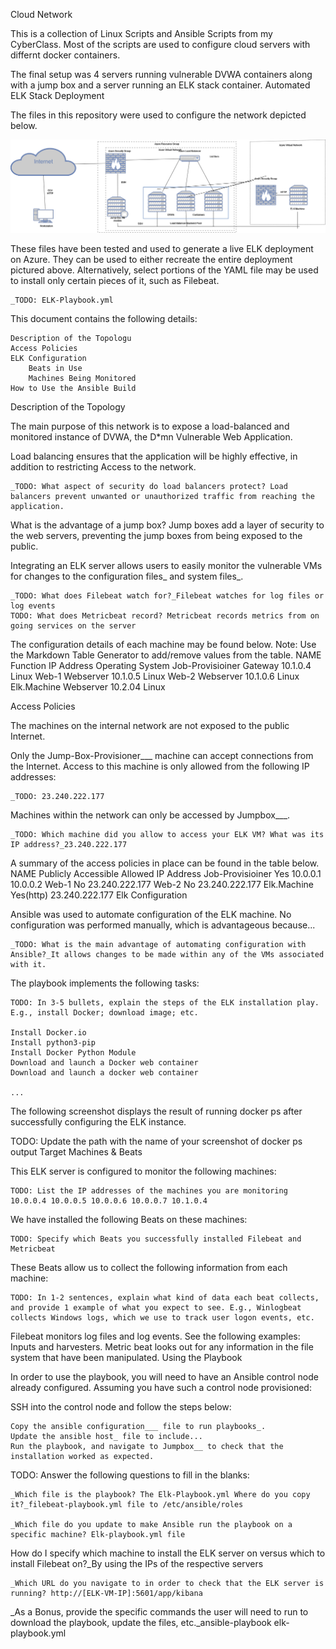 Cloud Network

This is a collection of Linux Scripts and Ansible Scripts from my CyberClass. Most of the scripts are used to configure cloud servers with differnt docker containers.

The final setup was 4 servers running vulnerable DVWA containers along with a jump box and a server running an ELK stack container.
Automated ELK Stack Deployment

The files in this repository were used to configure the network depicted below.

![alt text][logo]

[logo]: https://github.com/jeffreymartin7787/ELK-Stack-Project/blob/main/diagrams/Elk%20Machine.png "ELK Machine"


These files have been tested and used to generate a live ELK deployment on Azure. They can be used to either recreate the entire deployment pictured above. Alternatively, select portions of the YAML file may be used to install only certain pieces of it, such as Filebeat.

    _TODO: ELK-Playbook.yml

This document contains the following details:

    Description of the Topologu
    Access Policies
    ELK Configuration
        Beats in Use
        Machines Being Monitored
    How to Use the Ansible Build

Description of the Topology

The main purpose of this network is to expose a load-balanced and monitored instance of DVWA, the D*mn Vulnerable Web Application.

Load balancing ensures that the application will be highly effective, in addition to restricting Access to the network.

    _TODO: What aspect of security do load balancers protect? Load balancers prevent unwanted or unauthorized traffic from reaching the application.

What is the advantage of a jump box? Jump boxes add a layer of security to the web servers, preventing the jump boxes from being exposed to the public.

Integrating an ELK server allows users to easily monitor the vulnerable VMs for changes to the configuration files_ and system files_.

    _TODO: What does Filebeat watch for?_Filebeat watches for log files or log events
    TODO: What does Metricbeat record? Metricbeat records metrics from on going services on the server

The configuration details of each machine may be found below. Note: Use the Markdown Table Generator to add/remove values from the table.
<create table>
NAME 	Function 	IP Address 	Operating System
Job-Provisioiner 	Gateway 	10.1.0.4 	Linux
Web-1 	Webserver 	10.1.0.5 	Linux
Web-2 	Webserver 	10.1.0.6 	Linux
Elk.Machine 	Webserver 	10.2.04 	Linux
<end table>

Access Policies

The machines on the internal network are not exposed to the public Internet.

Only the Jump-Box-Provisioner___ machine can accept connections from the Internet. Access to this machine is only allowed from the following IP addresses:

    _TODO: 23.240.222.177

Machines within the network can only be accessed by Jumpbox___.

    _TODO: Which machine did you allow to access your ELK VM? What was its IP address?_23.240.222.177

A summary of the access policies in place can be found in the table below.
NAME 	Publicly Accessible 	Allowed IP Address
Job-Provisioiner 	Yes 	10.0.0.1 10.0.0.2
Web-1 	No 	23.240.222.177
Web-2 	No 	23.240.222.177
Elk.Machine	Yes(http) 	23.240.222.177
Elk Configuration

Ansible was used to automate configuration of the ELK machine. No configuration was performed manually, which is advantageous because...

    _TODO: What is the main advantage of automating configuration with Ansible?_It allows changes to be made within any of the VMs associated with it.

The playbook implements the following tasks:

    TODO: In 3-5 bullets, explain the steps of the ELK installation play. E.g., install Docker; download image; etc.

    Install Docker.io
    Install python3-pip
    Install Docker Python Module
    Download and launch a Docker web container
    Download and launch a docker web container

    ...

The following screenshot displays the result of running docker ps after successfully configuring the ELK instance.

TODO: Update the path with the name of your screenshot of docker ps output
Target Machines & Beats

This ELK server is configured to monitor the following machines:

    TODO: List the IP addresses of the machines you are monitoring 10.0.0.4 10.0.0.5 10.0.0.6 10.0.0.7 10.1.0.4

We have installed the following Beats on these machines:

    TODO: Specify which Beats you successfully installed Filebeat and Metricbeat

These Beats allow us to collect the following information from each machine:

    TODO: In 1-2 sentences, explain what kind of data each beat collects, and provide 1 example of what you expect to see. E.g., Winlogbeat collects Windows logs, which we use to track user logon events, etc.

Filebeat monitors log files and log events. See the following examples: Inputs and harvesters. Metric beat looks out for any information in the file system that have been manipulated.
Using the Playbook

In order to use the playbook, you will need to have an Ansible control node already configured. Assuming you have such a control node provisioned:

SSH into the control node and follow the steps below:

    Copy the ansible configuration___ file to run playbooks_.
    Update the ansible host_ file to include...
    Run the playbook, and navigate to Jumpbox__ to check that the installation worked as expected.

TODO: Answer the following questions to fill in the blanks:

    _Which file is the playbook? The Elk-Playbook.yml Where do you copy it?_filebeat-playbook.yml file to /etc/ansible/roles

    _Which file do you update to make Ansible run the playbook on a specific machine? Elk-playbook.yml file

How do I specify which machine to install the ELK server on versus which to install Filebeat on?_By using the IPs of the respective servers

    _Which URL do you navigate to in order to check that the ELK server is running? http://[ELK-VM-IP]:5601/app/kibana

_As a Bonus, provide the specific commands the user will need to run to download the playbook, update the files, etc._ansible-playbook elk-playbook.yml